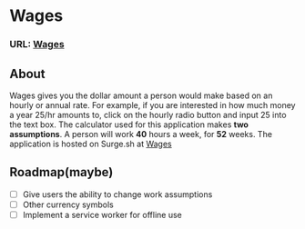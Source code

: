 # Wages

### URL: [Wages](http://wages.surge.sh)

## About
Wages gives you the dollar amount a person would make based on an hourly or annual rate. For example, if you are interested in how much money a year 25/hr amounts to, click on the hourly radio button and input 25 into the text box. The calculator used for this application makes __two assumptions__. A person will work __40__ hours a week, for __52__ weeks. The application is hosted on Surge.sh at [Wages](http://wages.surge.sh)

## Roadmap(maybe)
- [ ] Give users the ability to change work assumptions
- [ ] Other currency symbols
- [ ] Implement a service worker for offline use
